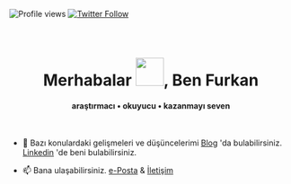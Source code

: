 ![Profile views](https://gpvc.arturio.dev/furkanpekercom)
<a href="https://twitter.com/furkanmarker" ><img alt="Twitter Follow" src="https://img.shields.io/twitter/follow/furkanmarker?style=social"></a>

<br />

<h1 align="center">Merhabalar <img src="https://media0.giphy.com/media/3o7TKJNFVZ4xCMriFy/giphy.gif?cid=ecf05e474s4p2vx625o09izb76tvbfi7nafqlwnucm5jr2ny&rid=giphy.gif&ct=g" width="50px">, Ben Furkan</h1>
<h4 align="center">araştırmacı • okuyucu • kazanmayı seven</h4>

<br />

- 📝 Bazı konulardaki gelişmeleri ve düşüncelerimi [Blog](https://www.furkanpeker.com/) 'da bulabilirsiniz. [Linkedin](https://www.linkedin.com/in/nurettin-furkan-peker/) 'de beni bulabilirsiniz.

- 📫 Bana ulaşabilirsiniz. <a href="mailto:peker@furkanpeker.com">e-Posta</a> & [İletişim](https://www.furkanpeker.com/iletisim/)
